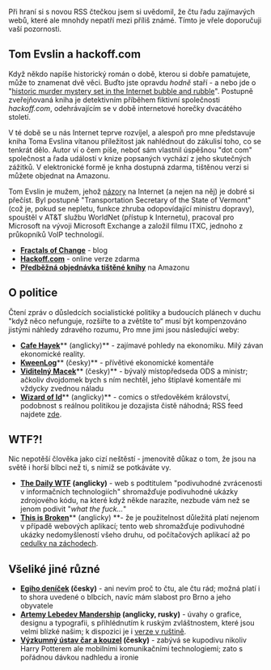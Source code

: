<!-- dcterms:identifier = riderweblog#223 -->
<!-- dcterms:title = Pár odkazů, které možná neznáte, ale měli byste -->
<!-- dcterms:abstract = Při hraní si s novou RSS čtečkou jsem si uvědomil, že čtu řadu zajímavých webů, které ale nepatří mezi příliš známé. Tímto je vřele doporučuji vaší pozornosti. -->
<!-- np9:categoryId = 1 -->
<!-- x4w:category = Koně -->
<!-- np9:authorId = 1 -->
<!-- np9:authorEmail = michal.valasek@altairis.cz -->
<!-- dcterms:creator = Michal Altair Valášek -->
<!-- dcterms:created = 2006-01-10T21:05:02.03+01:00 -->
<!-- dcterms:dateAccepted = 2006-01-10T21:05:02.03+01:00 -->

Při hraní si s novou RSS čtečkou jsem si uvědomil, že čtu řadu zajímavých webů, které ale mnohdy nepatří mezi příliš známé. Tímto je vřele doporučuji vaší pozornosti.

## Tom Evslin a hackoff.com

Když někdo napíše historický román o době, kterou si dobře pamatujete, může to znamenat dvě věci. Buďto jste opravdu *hodně* staří - a nebo jde o "[historic murder mystery set in the Internet bubble and rubble](http://www.hackoff.com/)". Postupně zveřejňovaná kniha je detektivním příběhem fiktivní společnosti *hackoff.com*, odehrávajícím se v době internetové horečky dvacátého století.

V té době se u nás Internet teprve rozvíjel, a alespoň pro mne představuje kniha Toma Evslina vítanou příležitost jak nahlédnout do zákulisí toho, co se tenkrát dělo. Autor ví o čem píše, neboť sám vlastnil úspěšnou "dot com" společnost a řada událostí v knize popsaných vychází z jeho skutečných zážitků. V elektronické formě je knha dostupná zdarma, tištěnou verzi si můžete objednat na Amazonu.

Tom Evslin je mužem, jehož [názory](http://blog.tomevslin.com/) na Internet (a nejen na něj) je dobré si přečíst. Byl postupně "Transportation Secretary of the State of Vermont" (což je, pokud se nepletu, funkce zhruba odopovídající ministru dopravy), spouštěl v AT&T službu WorldNet (přístup k Internetu), pracoval pro Microsoft na vývoji Microsoft Exchange a založil filmu ITXC, jednoho z průkopníků VoIP technologií.

*   [**Fractals of Change**](http://blog.tomevslin.com/) - blog
*   [**Hackoff.com**](http://hackoff.com/) - online verze zdarma
*   [**Předběžná objednávka tištěné knihy**](http://www.amazon.com/exec/obidos/redirect?tag=wwwtomevslico-20&creative=9325&camp=1789&link_code=as2&path=ASIN/0977464601) na Amazonu 

## O politice

Čtení zpráv o důsledcích socialistické politiky a budoucích plánech v duchu "když něco nefunguje, rozšiřte to a zvětšte to“ musí být kompenzováno jistými náhledy zdravého rozumu, Pro mne jimi jsou následující weby:

*   [**Cafe Hayek**](http://cafehayek.typepad.com/)** (anglicky)** - zajímavé pohledy na ekonomiku. Milý závan ekonomické reality.
*   [**KweenLog**](http://kween.bloguje.cz/)** (česky)** - přívětivé ekonomické komentáře
*   [**Viditelný Macek**](http://www.viditelnymacek.cz/)** (česky)** - bývalý místopředseda ODS a ministr; ačkoliv dvojdomek bych s ním nechtěl, jeho štiplavé komentáře mi vždycky zvednou náladu
*   [**Wizard of Id**](http://www.comics.com/creators/wizardofid/)** (anglicky)** - comics o středověkém království, podobnost s reálnou politikou je dozajista čistě náhodná; RSS feed najdete [zde](http://www.tapestrycomics.com/wizardofid.xml). 

## WTF?!

Nic nepotěší člověka jako cizí neštěstí - jmenovitě důkaz o tom, že jsou na světě i horší blbci než ti, s nimiž se potkáváte vy.

*   **[The Daily WTF](http://www.thedailywtf.com/) (anglicky)** - web s podtitulem "podivuhodné zvrácenosti v informačních technologiích" shromažďuje podivuhodné ukázky zdrojového kódu, na které když někde narazíte, nezbude vám než se jenom podivit "*what the fuck...*"
*   [**This is Broken**](http://www.thisisbroken.com/)** (anglicky) **- že je použitelnost důležitá platí nejenom v případě webových aplikací; tento web shromažďuje podivuhodné ukázky nedomyšleností všeho druhu, od počítačových aplikací až po [cedulky na záchodech](http://www.thisisbroken.com/b/2006/01/restroom_signag.html). 

## Všeliké jiné různé

*   **[Egiho deníček](http://www.egicz.cz/denik/denik.php) (česky)** - ani nevím proč to čtu, ale čtu rád; možná platí i to shora uvedené o blbcích, navíc mám slabost pro Brno a jeho obyvatele
*   **[Artemy Lebedev Mandership](http://www.artlebedev.com/mandership/) (anglicky, rusky)** - úvahy o grafice, designu a typografii, s přihlédnutím k ruským zvláštnostem, které jsou velmi blízké našim; k dispozici je i [verze v ruštině](http://www.artlebedev.ru/kovodstvo/).
*   **[Výzkumný ústav čar a kouzel](http://vucako.bloguje.cz/) (česky)** - zabývá se kupodivu nikoliv Harry Potterem ale mobilními komunikačními technologiemi; zato s pořádnou dávkou nadhledu a ironie